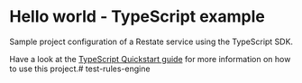 # Hello world - TypeScript example

Sample project configuration of a Restate service using the TypeScript SDK.

Have a look at the [TypeScript Quickstart guide](https://docs.restate.dev/get_started/quickstart?sdk=ts) for more information on how to use this project.# test-rules-engine
